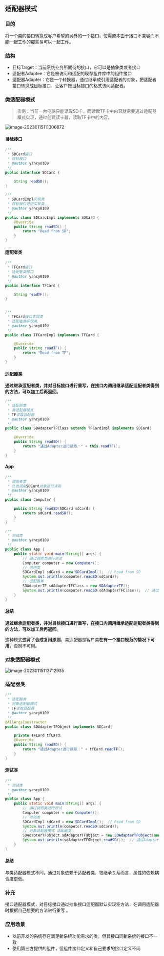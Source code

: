 ## 适配器模式



### 目的

将一个类的接口转换成客户希望的另外的一个接口，使得原本由于接口不兼容而不能一起工作的那些类可以一起工作。



### 结构

- 目标Target：当前系统业务所期待的接口，它可以是抽象类或者接口
- 适配者Adaptee：它是被访问和适配的现存组件库中的组件接口
- 适配器Adapter：它是一个转换器，通过继承或引用适配者的对象，把适配者接口转换成目标接口，让客户按目标接口的格式访问适配者。



### 类适配器模式

> 实例：当前一台电脑只能读取SD卡，而读取TF卡中内容就需要通过适配器模式实现，通过创建读卡器，读取TF卡中的内容。

![image-20230115111306872](https://xingqiu-tuchuang-1256524210.cos.ap-shanghai.myqcloud.com/11721/image-20230115111306872.png)

#### 目标接口

```java
/**
 * SDCard接口
 * 目标接口
 * @author yancy0109
 */
public interface SDCard {

    String readSD();
}

/**
 * SDCardImpl实现类
 * 目标接口可用实现类
 * @author yancy0109
 */
public class SDCardImpl implements SDCard {
    @Override
    public String readSD() {
        return "Read from SD";
    }
}
```

#### 适配者类

```java
/**
 * TFCard接口
 * 适配者类接口
 * @author yancy0109
 */
public interface TFCard {

    String readTF();
}


/**
 * TFCard接口实现类
 * 适配者类实现类
 * @author yancy0109
 */
public class TFCardImpl implements TFCard {

    @Override
    public String readTF() {
        return "Read from TF";
    }
}
```

#### 适配器类

**通过继承适配者类，并对目标接口进行重写，在接口内调用继承适配适配者类得到的方法，可以加工后再返回。**

```java
/**
 * 适配器类
 * 类适配器模式
 * TF读取适配器
 * @author yancy0109
 */
public class SDAdapterTFClass extends TFCardImpl implements SDCard{

    @Override
    public String readSD() {
        return "通过Adapter进行读取：" + this.readTF();
    }
}
```

#### App

```java
/**
 * 调用者类
 * 负责调用SDCard对象进行读取
 * @author yancy0109
 */
public class Computer {

    public String readSD(SDCard sdCard) {
        return sdCard.readSD();
    }
}

/**
 * 测试类
 * @author yancy0109
 */
public class App {
    public static void main(String[] args) {
        // 通过调用类进行测试
        Computer computer = new Computer();
        // 可用类
        SDCardImpl sdCard = new SDCardImpl();  // Read from SD
        System.out.println(computer.readSD(sdCard));
        // 适配器类
        SDAdapterTF sdAdapterTFClass = new SDAdapterTF();
        System.out.println(computer.readSD(sdAdapterTFClass));  // 通过Adapter进行读取：Read from TF
    }
}
```

#### 总结

**通过继承适配者类，并对目标接口进行重写，在接口内调用继承适配适配者类得到的方法，可以加工后再返回。**

这种模式**违背了合成复用原则**，类适配器是客户类**在有一个接口规范的情况下可用**，否则不可用。

### 对象适配器模式

![image-20230115113712935](https://xingqiu-tuchuang-1256524210.cos.ap-shanghai.myqcloud.com/11721/image-20230115113712935.png)

### 适配器类

```java
/**
 * 适配器类
 * 对象适配器模式
 * TF读取适配器
 * @author yancy0109
 */
@AllArgsConstructor
public class SDAdapterTFObject implements SDCard{

    private TFCard tfCard;
    @Override
    public String readSD() {
        return "通过Adapter进行读取：" + tfCard.readTF();
    }
}
```

#### 测试类

```java
/**
 * 测试类
 * @author yancy0109
 */
public class App {
    public static void main(String[] args) {
        // 通过调用类进行测试
        Computer computer = new Computer();
        // 可用类
        SDCardImpl sdCard = new SDCardImpl();  // Read from SD
        System.out.println(computer.readSD(sdCard));
        // 对象适配器模式 适配器类
        SDAdapterTFObject sdAdapterTFObject = new SDAdapterTFObject(new TFCardImpl());
        System.out.println(sdAdapterTFObject.readSD());  // 通过Adapter进行读取：Read from TF
    }
}
```

#### 总结

与类适配器模式不同，通过对象依赖于适配者类，较继承关系而言，属性的依赖耦合度更低。

### 补充

接口适配器模式，对目标接口通过抽象接口适配器默认实现空方法，在调用适配器时根据自己想要的方法进行重写 。

### 应用场景

* 以前开发的系统存在满足新系统功能需求的类，但其接口同新系统的接口不一致
* 使用第三方提供的组件，但组件接口定义和自己要求的接口定义不同



